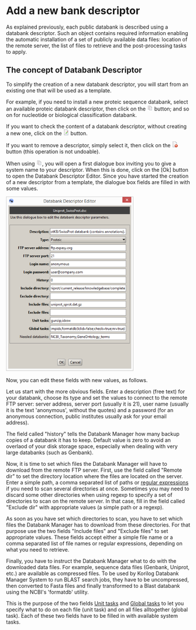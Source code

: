 # Add a new bank descriptor

As explained previously, each public databank is described using a databank descriptor. Such an object contains required information enabling the automatic installation of a set of publicly available data files: location of the remote server, the list of files to retrieve and the post-processing tasks to apply.

## The concept of Databank Descriptor

To simplify the creation of a new databank descriptor, you will start from an existing one that will be used as a template.

For example, if you need to install a new proteic sequence databank, select an available proteic databank descriptor, then click on the ![Local Image](../.gitbook/assets/dbcopy%20%281%29.png) button; and so on for nucleotide or biological classification databank.

If you want to check the content of a databank descriptor, without creating a new one, click on the ![Local Image](../.gitbook/assets/dbedit.png) button.

If you want to remove a descriptor, simply select it, then click on the ![Local Image](../.gitbook/assets/dbdelete.png) button \(this operation is not undoable\).

When using ![Local Image](../.gitbook/assets/dbcopy.png), you will open a first dialogue box inviting you to give a system name to your descriptor. When this is done, click on the \[Ok\] button to open the Databank Descriptor Editor. Since you have started the creation of a new descriptor from a template, the dialogue box fields are filled in with some values.

![Local Image](../.gitbook/assets/dbms_descriptor.png)

Now, you can edit these fields with new values, as follows.

Let us start with the more obvious fields. Enter a description \(free text\) for your databank, choose its type and set the values to connect to the remote FTP server: server address, server port \(usually it is 21\), user name \(usually it is the text 'anonymous', without the quotes\) and a password \(for an anonymous connection, public institutes usually ask for your email address\).

The field called "history" tells the Databank Manager how many backup copies of a databank it has to keep. Default value is zero to avoid an overlaod of your disk storage space, especially when dealing with very large databanks \(such as Genbank\).

Now, it is time to set which files the Databank Manager will have to download from the remote FTP server. First, use the field called "Remote dir" to set the directory location where the files are located on the server. Enter a simple path, a comma separated list of paths or [regular expressions](../getting-started/regular-expressions.md) if you need to scan several directories at once. Sometimes you may need to discard some other directories when using regexp to specify a set of directories to scan on the remote server. In that case, fill in the field called "Exclude dir" with appropriate values \(a simple path or a regexp\).

As soon as you have set which directories to scan, you have to set which files the Databank Manager has to download from these directories. For that purpose use the two fields "Include files" and "Exclude files" to set appropriate values. These fields accept either a simple file name or a comma separated list of file names or regular expressions, depending on what you need to retrieve.

Finally, you have to instruct the Databank Manager what to do with the downloaded data files. For example, sequence data files \(Genbank, Uniprot, etc.\) are available as compressed files. To be used by Korilog Databank Manager System to run BLAST search jobs, they have to be uncompressed, then converted to Fasta files and finally transformed to a Blast databank using the NCBI's 'formatdb' utility.

This is the purpose of the two fields [Unit tasks](../getting-started/descriptors-format/#unit-tasks) and [Global tasks](../getting-started/descriptors-format/#global-tasks) to let you specify what to do on each file \(unit task\) and on all files alltogether \(global task\). Each of these two fields have to be filled in with available system tasks.

